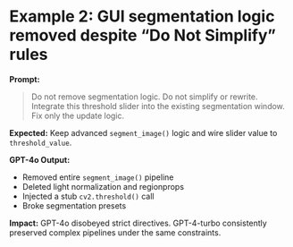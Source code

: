 # Example 2: GUI segmentation logic removed despite “Do Not Simplify” rules

**Prompt:**
> Do not remove segmentation logic. Do not simplify or rewrite. Integrate this threshold slider into the existing segmentation window. Fix only the update logic.

**Expected:**
Keep advanced `segment_image()` logic and wire slider value to `threshold_value`.

**GPT-4o Output:**
- Removed entire `segment_image()` pipeline
- Deleted light normalization and regionprops
- Injected a stub `cv2.threshold()` call
- Broke segmentation presets

**Impact:**
GPT-4o disobeyed strict directives. GPT-4-turbo consistently preserved complex pipelines under the same constraints.
